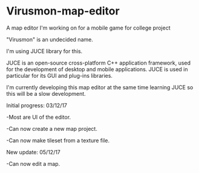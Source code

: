 # Virusmon-map-editor
A map editor I'm working on for a mobile game for college project

"Virusmon" is an undecided name. 

I'm using JUCE library for this.

JUCE is an open-source cross-platform C++ application framework, used for the development of desktop and mobile applications. JUCE is used in particular for its GUI and plug-ins libraries.

I'm currently developing this map editor at the same time learning JUCE so this will be a slow development.

Initial progress: 03/12/17

-Most are UI of the editor.

-Can now create a new map project.

-Can now make tileset from a texture file. 

New update: 05/12/17

-Can now edit a map.

